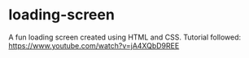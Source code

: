 # loading-screen
A fun loading screen created using HTML and CSS.
Tutorial followed: https://www.youtube.com/watch?v=jA4XQbD9REE
